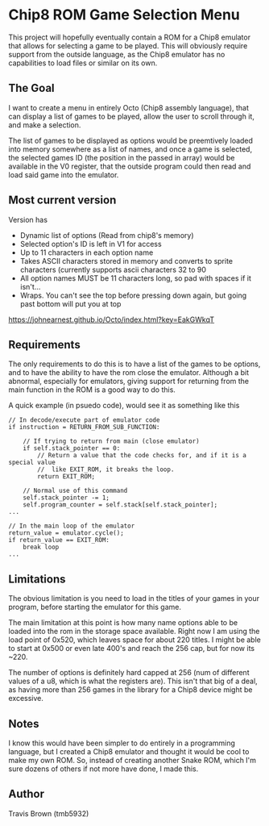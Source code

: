 # Chip8 ROM Game Selection Menu
This project will hopefully eventually contain a ROM for a Chip8 emulator that allows for selecting a game to be played. This will obviously require support from the outside language, as the Chip8 emulator has no capabilities to load files or similar on its own.

## The Goal
I want to create a menu in entirely Octo (Chip8 assembly language), that can display a list of games to be played, allow the user to scroll through it, and make a selection.

The list of games to be displayed as options would be preemtively loaded into memory somewhere as a list of names, and once a game is selected, the selected games ID (the position in the passed in array) would be available in the V0 register, that the outside program could then read and load said game into the emulator.

## Most current version
Version has
- Dynamic list of options (Read from chip8's memory)
- Selected option's ID is left in V1 for access
- Up to 11 characters in each option name
- Takes ASCII characters stored in memory and converts to sprite characters (currently supports ascii characters 32 to 90
- All option names MUST be 11 characters long, so pad with spaces if it isn't...
- Wraps. You can't see the top before pressing down again, but going past bottom will put you at top

https://johnearnest.github.io/Octo/index.html?key=EakGWkqT

## Requirements
The only requirements to do this is to have a list of the games to be options, and to have the ability to have the rom close the emulator. Although a bit abnormal, especially for emulators, giving support for returning from the main function in the ROM is a good way to do this.

A quick example (in psuedo code), would see it as something like this

```
// In decode/execute part of emulator code
if instruction = RETURN_FROM_SUB_FUNCTION:

    // If trying to return from main (close emulator)
    if self.stack_pointer == 0:
        // Return a value that the code checks for, and if it is a special value
        //  like EXIT_ROM, it breaks the loop.
        return EXIT_ROM;

    // Normal use of this command
    self.stack_pointer -= 1;              
    self.program_counter = self.stack[self.stack_pointer];
...

// In the main loop of the emulator
return_value = emulator.cycle();
if return_value == EXIT_ROM:
    break loop
...
```

## Limitations
The obvious limitation is you need to load in the titles of your games in your program, before starting the emulator for this game. 

The main limitation at this point is how many name options able to be loaded into the rom in the storage space available. Right now I am using the load point of 0x520, which leaves space for about 220 titles. I might be able to start at 0x500 or even late 400's and reach the 256 cap, but for now its ~220.

The number of options is definitely hard capped at 256 (num of different values of a u8, which is what the registers are). This isn't that big of a deal, as having more than 256 games in the library for a Chip8 device might be excessive.

## Notes
I know this would have been simpler to do entirely in a programming language, but I created a Chip8 emulator and thought it would be cool to make my own ROM. So, instead of creating another Snake ROM, which I'm sure dozens of others if not more have done, I made this.

## Author
Travis Brown (tmb5932)
